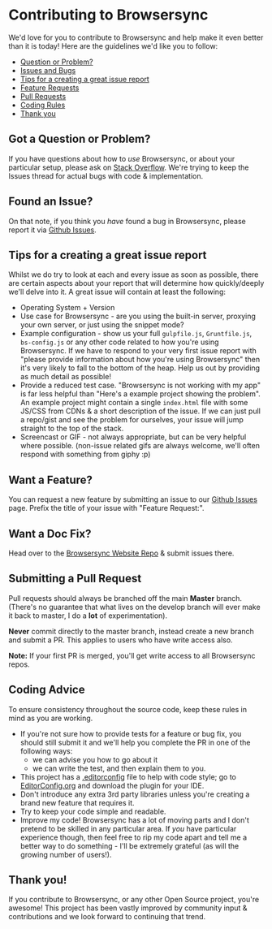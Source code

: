 # Contributing to Browsersync

We'd love for you to contribute to Browsersync and help make it even better than it is
today! Here are the guidelines we'd like you to follow:

 - [Question or Problem?](#question)
 - [Issues and Bugs](#issue)
 - [Tips for a creating a great issue report](#tips)
 - [Feature Requests](#feature)
 - [Pull Requests](#pull)
 - [Coding Rules](#rules)
 - [Thank you](#thanks)

## <a name="question"></a> Got a Question or Problem?

If you have questions about how to *use* Browsersync, or about your particular setup, please
ask on [Stack Overflow](http://stackoverflow.com/). We're trying to keep the Issues thread
for actual bugs with code & implementation.

## <a name="issue"></a> Found an Issue?
On that note, if you think you *have* found a bug in Browsersync, please report
it via [Github Issues](https://github.com/BrowserSync/browser-sync/issues).

## <a name="tips"></a> Tips for a creating a great issue report

Whilst we do try to look at each and every issue as soon as possible, there are certain
aspects about your report that will determine how quickly/deeply we'll delve into it. A great
issue will contain at least the following:

* Operating System + Version
* Use case for Browsersync - are you using the built-in server, proxying your own server, or just using the snippet mode?
* Example configuration - show us your full `gulpfile.js`, `Gruntfile.js`, `bs-config.js` or any other code related to how you're using
Browsersync. If we have to respond to your very first issue report with "please provide information about how you're using Browsersync"
then it's very likely to fall to the bottom of the heap. Help us out by providing as much detail as possible!
* Provide a reduced test case. "Browsersync is not working with my app" is far less helpful than "Here's a example project showing the problem".
An example project might contain a single `index.html` file with some JS/CSS from CDNs & a short description of the issue. If we
 can just pull a repo/gist and see the problem for ourselves, your issue will jump straight to the top of the stack.
* Screencast or GIF - not always appropriate, but can be very helpful where possible. (non-issue related gifs are always welcome, we'll often
respond with something from giphy :p)

## <a name="feature"></a> Want a Feature?
You can request a new feature by submitting an issue to our [Github Issues](https://github.com/BrowserSync/browser-sync/issues) page.
Prefix the title of your issue with "Feature Request:".

## <a name="docs"></a> Want a Doc Fix?
Head over to the [Browsersync Website Repo](https://github.com/BrowserSync/browsersync.github.io) & submit issues there.

## <a name="pull"></a> Submitting a Pull Request
Pull requests should always be branched off the main **Master** branch. (There's no guarantee that what lives on the develop
branch will ever make it back to master, I do a **lot** of experimentation).

**Never** commit directly to the master branch, instead create a new branch and submit a PR. This applies to users who have write access also.

**Note:** If your first PR is merged, you'll get write access to all Browsersync repos.

## <a name="rules"></a> Coding Advice
To ensure consistency throughout the source code, keep these rules in mind as you are working. 

* If you're not sure how to provide tests for a feature or bug fix, you should still submit it and we'll help you complete the PR in one of the following ways:
  * we can advise you how to go about it
  * we can write the test, and then explain them to you.
* This project has a [.editorconfig](.editorconfig) file to help with code style; go to [EditorConfig.org](http://editorconfig.org) and download the plugin for your IDE.
* Don't introduce any extra 3rd party libraries unless you're creating a brand new feature that requires it.
* Try to keep your code simple and readable.
* Improve my code! Browsersync has a lot of moving parts and I don't pretend to be skilled in any particular area.
If *you* have particular experience though, then feel free to rip my code apart and tell me a better way to do something - I'll be extremely grateful (as will the growing number of users!).

## <a name="thanks"></a> Thank you!
If you contribute to Browsersync, or any other Open Source project, you're awesome! This project has been vastly improved
 by community input & contributions and we look forward to continuing that trend.
